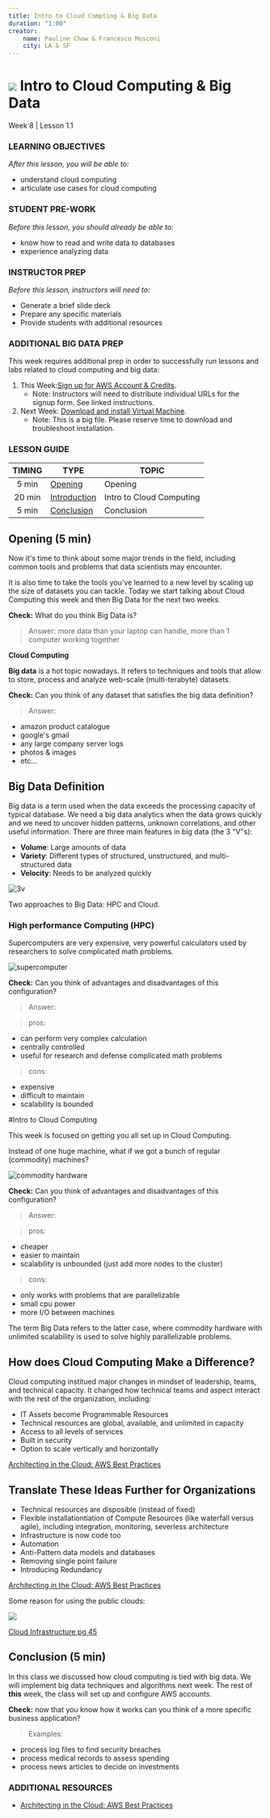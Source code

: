 ```yaml
---
title: Intro to Cloud Compting & Big Data
duration: "1:00"
creator:
    name: Pauline Chow & Francesco Mosconi
    city: LA & SF
---
```


# ![](https://ga-dash.s3.amazonaws.com/production/assets/logo-9f88ae6c9c3871690e33280fcf557f33.png) Intro to Cloud Computing & Big Data
Week 8 | Lesson 1.1

### LEARNING OBJECTIVES
*After this lesson, you will be able to:*
- understand cloud computing
- articulate use cases for cloud computing

### STUDENT PRE-WORK
*Before this lesson, you should already be able to:*
- know how to read and write data to databases
- experience analyzing data

### INSTRUCTOR PREP
*Before this lesson, instructors will need to:*
- Generate a brief slide deck
- Prepare any specific materials
- Provide students with additional resources

### ADDITIONAL BIG DATA PREP 
This week requires additional prep in order to successfully run lessons and labs related to cloud computing and big data: 

1. This Week:[Sign up for AWS Account & Credits](../AWS-instructions.md).
    - Note: Instructors will need to distribute individual URLs for the signup form. See linked instructions.
2. Next Week: [Download and install Virtual Machine](../VM-installation.md).
    - Note: This is a big file. Please reserve time to download and troubleshoot installation.

### LESSON GUIDE
| TIMING  | TYPE  | TOPIC  |
|:-:|---|---|
| 5 min | [Opening](#opening) | Opening |
| 20 min | [Introduction](#introduction) | Intro to Cloud Computing|
| 5 min | [Conclusion](#conclusion) | Conclusion |


<a name="opening"></a>
## Opening (5 min)

 Now it's time to think about some major trends in the field, including common tools and problems that data scientists may encounter. 

 It is also time to take the tools you've learned to a new level by scaling up the size of datasets you can tackle. Today we start talking about Cloud Computing this week and then Big Data for the next two weeks.

**Check:** What do you think Big Data is?
> Answer: more data than your laptop can handle, more than 1 computer working together

__Cloud Computing__ 

__Big data__ is a hot topic nowadays. It refers to techniques and tools that allow to store, process and analyze  web-scale (multi-terabyte) datasets.

**Check:** Can you think of any dataset that satisfies the big data definition?
> Answer:
- amazon product catalogue
- google's gmail
- any large company server logs
- photos & images
- etc...


<a name="introduction"></a>
## Big Data Definition

Big data is a term used when the data exceeds the processing capacity of typical database. We need a big data analytics when the data grows quickly and we need to uncover hidden patterns, unknown correlations, and other useful information. There are three main features in big data (the 3 "V"s):

- **Volume**: Large amounts of data
- **Variety**: Different types of structured, unstructured, and multi-structured data
- **Velocity**: Needs to be analyzed quickly

![3v](./assets/images/3vbigdata.png)

Two approaches to Big Data: HPC and Cloud.

### High performance Computing (HPC)
Supercomputers are very expensive, very powerful calculators used by researchers to solve complicated math problems.

![supercomputer](./assets/images/supercomputer.png)

**Check:** Can you think of advantages and disadvantages of this configuration?
> Answer:

> pros:
- can perform very complex calculation
- centrally controlled
- useful for research and defense complicated math problems

> cons:
- expensive
- difficult to maintain
- scalability is bounded

#Intro to Cloud Computing

This week is focused on getting you all set up in Cloud Computing. 

Instead of one huge machine, what if we got a bunch of regular (commodity) machines?

![commodity hardware](./assets/images/commodity_hardware.png)

**Check:** Can you think of advantages and disadvantages of this configuration?
> Answer:

> pros:
- cheaper
- easier to maintain
- scalability is unbounded (just add more nodes to the cluster)

> cons:
- only works with problems that are parallelizable
- small cpu power
- more I/O between machines

The term Big Data refers to the latter case, where commodity hardware with unlimited scalability is used to solve highly parallelizable problems.

## How does Cloud Computing Make a Difference?

Cloud computing institued major changes in mindset of leadership, teams, and technical capacity. It changed how technical teams and aspect interact with the rest of the organization, including: 
- IT Assets become Programmable Resources
- Technical resources are global, available, and unlimited in capacity
- Access to all levels of services
- Built in security
- Option to scale vertically and horizontally

[Architecting in the Cloud: AWS Best Practices](https://d0.awsstatic.com/whitepapers/AWS_Cloud_Best_Practices.pdf)

## Translate These Ideas Further for Organizations 

- Technical resources are disposible (instead of fixed)
- Flexible installationtiation of Compute Resources (like waterfall versus agile), including integration, monitoring, severless architecture
- Infrastructure is now code too 
- Automation
- Anti-Pattern data models and databases
- Removing single point failure
- Introducing Redundancy 

[Architecting in the Cloud: AWS Best Practices](https://d0.awsstatic.com/whitepapers/AWS_Cloud_Best_Practices.pdf)

Some reason for using the public clouds: 

![](./assets/images/reason_public_cloud.png)

[Cloud Infrastructure pg 45](http://docplayer.net/6426475-Chapter-3-cloud-infrastructure-cloud-computing-theory-and-practice-1.html)

<a name="conclusion"></a>
## Conclusion (5 min)
In this class we discussed how cloud computing is tied with big data. We will implement big data techniques and algorithms next week. The rest of **this** week, the class will set up and configure AWS accounts. 

**Check:** now that you know how it works can you think of a more specific business application?
> Examples:
>
- process log files to find security breaches
- process medical records to assess spending
- process news articles to decide on investments


### ADDITIONAL RESOURCES
- [Architecting in the Cloud: AWS Best Practices](https://d0.awsstatic.com/whitepapers/AWS_Cloud_Best_Practices.pdf)



